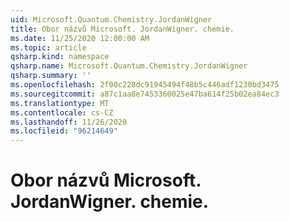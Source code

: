 ```yaml
---
uid: Microsoft.Quantum.Chemistry.JordanWigner
title: Obor názvů Microsoft. JordanWigner. chemie.
ms.date: 11/25/2020 12:00:00 AM
ms.topic: article
qsharp.kind: namespace
qsharp.name: Microsoft.Quantum.Chemistry.JordanWigner
qsharp.summary: ''
ms.openlocfilehash: 2f00c228dc91945494f48b5c446adf1230bd3475
ms.sourcegitcommit: a87c1aa8e7453360025e47ba614f25b02ea84ec3
ms.translationtype: MT
ms.contentlocale: cs-CZ
ms.lasthandoff: 11/26/2020
ms.locfileid: "96214649"
---
```

# <a name="microsoftquantumchemistryjordanwigner-namespace"></a>Obor názvů Microsoft. JordanWigner. chemie.



